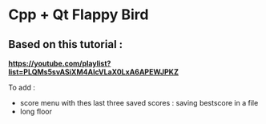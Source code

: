 # Cpp + Qt Flappy Bird

## Based on this tutorial :
**https://youtube.com/playlist?list=PLQMs5svASiXM4AlcVLaX0LxA6APEWJPKZ**

To add :

- score menu with thes last three saved scores : saving bestscore in a file
- long floor
 
